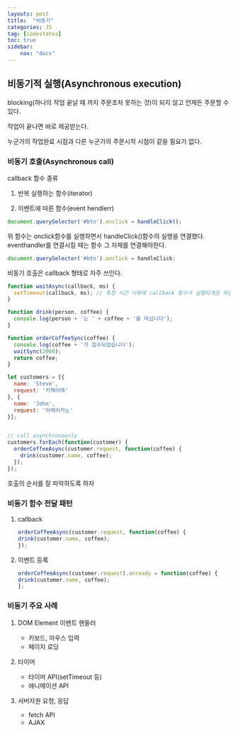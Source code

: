 ```yaml
---
layouts: post
title:  "비동기"
categories: JS
tag: [codestates]
toc: true
sidebar:
    nav: "docs"
---
```



## 비동기적 실행(Asynchronous execution)

blocking(하나의 작업 끝날 때 까지 주문조차 못하는 것)이 되지 않고 언제든 주문할 수 있다.

작업이 끝나면 바로 제공받는다.

누군가의 작업완료 시점과 다른 누군가의 주문시작 시점이 같을 필요가 없다.

### 비동기 호출(Asynchronous call)

callback 함수 종류

1. 반복 실행하는 함수(iterator)

2. 이벤트에 따른 함수(event hendlerr)
```js
document.querySelector('#btn').onclick = handleClick();
```
위 함수는 onclick함수를 실행하면서 handleClick()함수의 실행을 연결했다. eventhandler를 연결시킬 때는 함수 그 자체를 연결해야한다.
```js
document.querySelector('#btn').onclick = handleClick;
```

비동기 호출은 callback 형태로 자주 쓰인다.
```js
function waitAsync(callback, ms) {
  setTimeout(callback, ms); // 특정 시간 이후에 callback 함수가 실행되게끔 하는 브라우저 내장 기능입니다
}

function drink(person, coffee) {
  console.log(person + '는 ' + coffee + '를 마십니다');
}

function orderCoffeeSync(coffee) {
  console.log(coffee + '가 접수되었습니다');
  waitSync(2000);
  return coffee;
}

let customers = [{
  name: 'Steve',
  request: '카페라떼'
}, {
  name: 'John',
  request: '아메리카노'
}];


// call asynchronously
customers.forEach(function(customer) {
  orderCoffeeAsync(customer.request, function(coffee) {
    drink(customer.name, coffee);
  });
});
```
호출의 순서를 잘 파악하도록 하자

### 비동기 함수 전달 패턴

1. callback
    ```js
    orderCoffeeAsync(customer.request, function(coffee) {
    drink(customer.name, coffee);
    });
    ```
    
2. 이벤트 등록
    ```js
    orderCoffeeAsync(customer.request).onready = function(coffee) {
    drink(customer.name, coffee);
    };
    ```

### 비동기 주요 사례

1. DOM Element 이벤트 핸들러
    - 키보드, 마우스 입력
    - 페이지 로딩

2. 타이머
    - 타이머 API(setTimeout 등)
    - 애니메이션 API

3. 서버자원 요청, 응답
    - fetch API
    - AJAX